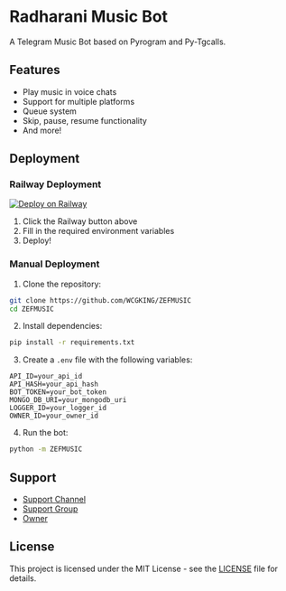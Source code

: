 # Radharani Music Bot

A Telegram Music Bot based on Pyrogram and Py-Tgcalls.

## Features

- Play music in voice chats
- Support for multiple platforms
- Queue system
- Skip, pause, resume functionality
- And more!

## Deployment

### Railway Deployment
[![Deploy on Railway](https://railway.app/button.svg)](https://railway.app/new/template?template=https://github.com/WCGKING/ZEFMUSIC)

1. Click the Railway button above
2. Fill in the required environment variables
3. Deploy!

### Manual Deployment

1. Clone the repository:
```bash
git clone https://github.com/WCGKING/ZEFMUSIC
cd ZEFMUSIC
```

2. Install dependencies:
```bash
pip install -r requirements.txt
```

3. Create a `.env` file with the following variables:
```env
API_ID=your_api_id
API_HASH=your_api_hash
BOT_TOKEN=your_bot_token
MONGO_DB_URI=your_mongodb_uri
LOGGER_ID=your_logger_id
OWNER_ID=your_owner_id
```

4. Run the bot:
```bash
python -m ZEFMUSIC
```

## Support

- [Support Channel](https://t.me/ZEFRONAssociation)
- [Support Group](https://t.me/zefronmusic)
- [Owner](https://t.me/crush_hu_tera)

## License

This project is licensed under the MIT License - see the [LICENSE](LICENSE) file for details. 